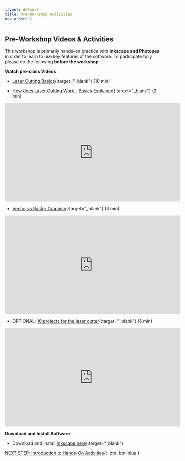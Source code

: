 ```yaml
---
layout: default
title: Pre-Workshop Activities
nav_order: 2
---
```

## Pre-Workshop Videos & Activities
This workshop is primarily hands-on practice with **Inkscape and Photopea** in order to learn to use key features of the software. To participate fully please do the following **before the workshop**:

**Watch pre-class Videos**<br>
- [Laser Cutting Basics](https://www.instructables.com/id/Laser-Cutting-Basics/){:target="_blank"} (10 min)

- [How does Laser Cutting Work - Basics Explained](https://www.youtube.com/watch?v=SIjUVCho_xU&ab_channel=TrotecLaser){:target="_blank"} (2 min)<br>
<iframe width="560" height="315" src="https://www.youtube.com/embed/SIjUVCho_xU" title="YouTube video player" frameborder="0" allow="accelerometer; autoplay; clipboard-write; encrypted-media; gyroscope; picture-in-picture" allowfullscreen></iframe>

- [Vector vs Raster Graphics](https://www.youtube.com/watch?v=p2thSkOa_Xg&ab_channel=BuddyMedia){:target="_blank"} (3 min)<br>
<iframe width="560" height="315" src="https://www.youtube.com/embed/p2thSkOa_Xg" title="YouTube video player" frameborder="0" allow="accelerometer; autoplay; clipboard-write; encrypted-media; gyroscope; picture-in-picture" allowfullscreen></iframe>

- OPTIONAL: [10 projects for the laser cutter](https://www.youtube.com/watch?v=vHgqBYTj67U&ab_channel=WayofWood){:target="_blank"} (5 min)<br>
<iframe width="560" height="315" src="https://www.youtube.com/embed/vHgqBYTj67U" title="10 projects for the laser cutter" frameborder="0" allow="accelerometer; autoplay; clipboard-write; encrypted-media; gyroscope; picture-in-picture" allowfullscreen></iframe>

**Download and Install Software**<br>
- Download and Install [Inkscape here](https://inkscape.org/release/inkscape-1.2.2/windows/64-bit/msi/?redirected=1){:target="_blank"}

[NEXT STEP: Introduction to Hands-On Activities](activities-intro.html){: .btn .btn-blue }
